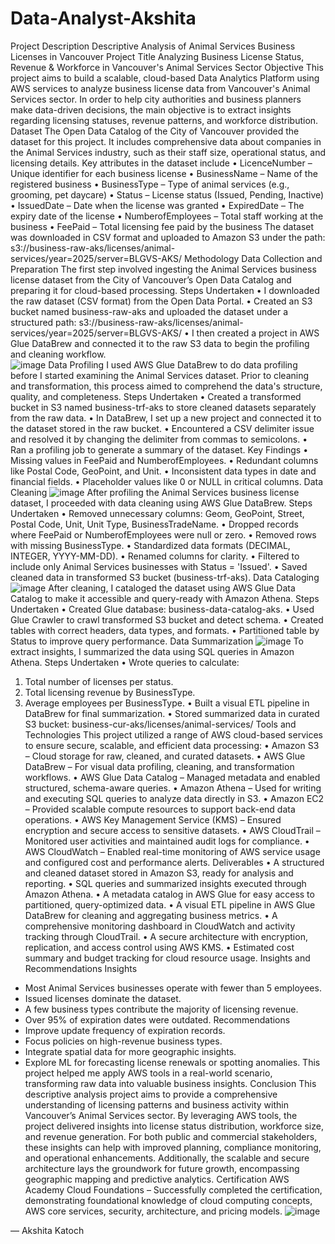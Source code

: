 # Data-Analyst-Akshita
Project Description
          Descriptive Analysis of Animal Services Business Licenses in Vancouver
 Project Title
          Analyzing Business License Status, Revenue & Workforce in Vancouver's Animal Services Sector
Objective
          This project aims to build a scalable, cloud-based Data Analytics Platform using AWS services to analyze business license data from Vancouver's Animal Services sector. In order to help city authorities and business planners make data-driven decisions, the main objective is to extract insights regarding licensing statuses, revenue patterns, and workforce distribution.
 Dataset
          The Open Data Catalog of the City of Vancouver provided the dataset for this project. It includes comprehensive data about companies in the Animal Services industry, such as their staff size, operational status, and licensing details.
Key attributes in the dataset include
• LicenceNumber – Unique identifier for each business license
• BusinessName – Name of the registered business
• BusinessType – Type of animal services (e.g., grooming, pet daycare)
• Status – License status (Issued, Pending, Inactive)
• IssuedDate – Date when the license was granted
• ExpiredDate – The expiry date of the license
• NumberofEmployees – Total staff working at the business
• FeePaid – Total licensing fee paid by the business
The dataset was downloaded in CSV format and uploaded to Amazon S3 under the path:
s3://business-raw-aks/licenses/animal-services/year=2025/server=BLGVS-AKS/
 Methodology
Data Collection and Preparation
          The first step involved ingesting the Animal Services business license dataset from the City of Vancouver’s Open Data Catalog and preparing it for cloud-based processing.
Steps Undertaken
• I downloaded the raw dataset (CSV format) from the Open Data Portal.
• Created an S3 bucket named business-raw-aks and uploaded the dataset under a structured path:
  s3://business-raw-aks/licenses/animal-services/year=2025/server=BLGVS-AKS/
• I then created a project in AWS Glue DataBrew and connected it to the raw S3 data to begin the profiling and cleaning workflow.  
![image](https://github.com/user-attachments/assets/df049d64-7848-42be-acad-1fafc69fcc59)
Data Profiling
          I used AWS Glue DataBrew to do data profiling before I started examining the Animal Services dataset. Prior to cleaning and transformation, this process aimed to comprehend the data's structure, quality, and completeness.
Steps Undertaken
• Created a transformed bucket in S3 named business-trf-aks to store cleaned datasets separately from the raw data.
• In DataBrew, I set up a new project and connected it to the dataset stored in the raw bucket.
• Encountered a CSV delimiter issue and resolved it by changing the delimiter from commas to semicolons.
• Ran a profiling job to generate a summary of the dataset.
Key Findings
• Missing values in FeePaid and NumberofEmployees.
• Redundant columns like Postal Code, GeoPoint, and Unit.
• Inconsistent data types in date and financial fields.
• Placeholder values like 0 or NULL in critical columns.
Data Cleaning
 ![image](https://github.com/user-attachments/assets/f187159a-3e2e-4ed4-9343-2ca53c4c4d5f)
          After profiling the Animal Services business license dataset, I proceeded with data cleaning using AWS Glue DataBrew.
Steps Undertaken
• Removed unnecessary columns: Geom, GeoPoint, Street, Postal Code, Unit, Unit Type, BusinessTradeName.
• Dropped records where FeePaid or NumberofEmployees were null or zero.
• Removed rows with missing BusinessType.
• Standardized data formats (DECIMAL, INTEGER, YYYY-MM-DD).
• Renamed columns for clarity.
• Filtered to include only Animal Services businesses with Status = 'Issued'.
• Saved cleaned data in transformed S3 bucket (business-trf-aks).
Data Cataloging
![image](https://github.com/user-attachments/assets/4e7053b2-c7ad-42ae-805c-d635bc09dd5e)
          After cleaning, I cataloged the dataset using AWS Glue Data Catalog to make it accessible and query-ready with Amazon Athena.
Steps Undertaken
• Created Glue database: business-data-catalog-aks.
• Used Glue Crawler to crawl transformed S3 bucket and detect schema.
• Created tables with correct headers, data types, and formats.
• Partitioned table by Status to improve query performance.
Data Summarization
 ![image](https://github.com/user-attachments/assets/c1b8c616-5041-4b1c-a68b-b9a29cda846a)
          To extract insights, I summarized the data using SQL queries in Amazon Athena.
Steps Undertaken
• Wrote queries to calculate:
  1. Total number of licenses per status.
  2. Total licensing revenue by BusinessType.
  3. Average employees per BusinessType.
• Built a visual ETL pipeline in DataBrew for final summarization.
• Stored summarized data in curated S3 bucket: business-cur-aks/licenses/animal-services/
Tools and Technologies
          This project utilized a range of AWS cloud-based services to ensure secure, scalable, and efficient data processing:
• Amazon S3 – Cloud storage for raw, cleaned, and curated datasets.
• AWS Glue DataBrew – For visual data profiling, cleaning, and transformation workflows.
• AWS Glue Data Catalog – Managed metadata and enabled structured, schema-aware queries.
• Amazon Athena – Used for writing and executing SQL queries to analyze data directly in S3.
• Amazon EC2 – Provided scalable compute resources to support back-end data operations.
• AWS Key Management Service (KMS) – Ensured encryption and secure access to sensitive datasets.
• AWS CloudTrail – Monitored user activities and maintained audit logs for compliance.
• AWS CloudWatch – Enabled real-time monitoring of AWS service usage and configured cost and performance alerts.
 Deliverables
• A structured and cleaned dataset stored in Amazon S3, ready for analysis and reporting.
• SQL queries and summarized insights executed through Amazon Athena.
• A metadata catalog in AWS Glue for easy access to partitioned, query-optimized data.
• A visual ETL pipeline in AWS Glue DataBrew for cleaning and aggregating business metrics.
• A comprehensive monitoring dashboard in CloudWatch and activity tracking through CloudTrail.
• A secure architecture with encryption, replication, and access control using AWS KMS.
• Estimated cost summary and budget tracking for cloud resource usage.
Insights and Recommendations
Insights
- Most Animal Services businesses operate with fewer than 5 employees.
- Issued licenses dominate the dataset.
- A few business types contribute the majority of licensing revenue.
- Over 95% of expiration dates were outdated.
Recommendations
- Improve update frequency of expiration records.
- Focus policies on high-revenue business types.
- Integrate spatial data for more geographic insights.
- Explore ML for forecasting license renewals or spotting anomalies.
This project helped me apply AWS tools in a real-world scenario, transforming raw data into valuable business insights.
Conclusion
          This descriptive analysis project aims to provide a comprehensive understanding of licensing patterns and business activity within Vancouver’s Animal Services sector. By leveraging AWS tools, the project delivered insights into license status distribution, workforce size, and revenue generation. For both public and commercial stakeholders, these insights can help with improved planning, compliance monitoring, and operational enhancements. Additionally, the scalable and secure architecture lays the groundwork for future growth, encompassing geographic mapping and predictive analytics.
Certification
	AWS Academy Cloud Foundations – Successfully completed the certification, demonstrating foundational knowledge of cloud computing concepts, AWS core services, security, architecture, and pricing models.
 ![image](https://github.com/user-attachments/assets/6082155d-c063-497e-9f6f-6b4f4d107ed6)

— Akshita Katoch
